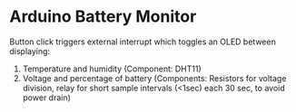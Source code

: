 # Arduino Battery Monitor

Button click triggers external interrupt which toggles an OLED between displaying:
1. Temperature and humidity (Component: DHT11)
2. Voltage and percentage of battery (Components: Resistors for voltage division, relay for short sample intervals (<1sec) each 30 sec, to avoid power drain)
